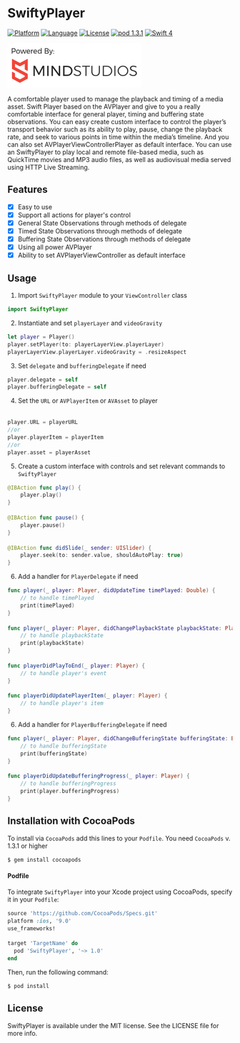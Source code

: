 # SwiftyPlayer

[![Platform](http://img.shields.io/badge/platform-ios-blue.svg?style=flat)](https://developer.apple.com/iphone)
[![Language](http://img.shields.io/badge/language-swift-brightgreen.svg?style=flat)](https://developer.apple.com/swift)
[![License](http://img.shields.io/badge/license-MIT-lightgrey.svg?style=flat)](http://mit-license.org)
[![pod 1.3.1](https://img.shields.io/badge/pod-1.3.1-blue.svg)]()
[![Swift 4](https://img.shields.io/badge/Swift-4.0.x-orange.svg)]()

[![TheMindStudios](https://github.com/TheMindStudios/WheelPicker/blob/master/logo.png?raw=true)](https://themindstudios.com/)

A comfortable player used to manage the playback and timing of a media asset. 
Swift Player based on the AVPlayer and give to you a really comfortable interface for general player, timing and buffering state observations. You can easy create custom interface to control the player’s transport behavior such as its ability to play, pause, change the playback rate, and seek to various points in time within the media’s timeline. And you can also set AVPlayerViewControllerPlayer as default interface. You can use an SwiftyPlayer to play local and remote file-based media, such as QuickTime movies and MP3 audio files, as well as audiovisual media served using HTTP Live Streaming.

## Features

- [x] Easy to use
- [x] Support all actions for player's control
- [x] General State Observations through methods of delegate
- [x] Timed State Observations through methods of delegate
- [x] Buffering State Observations through methods of delegate
- [x] Using all power AVPlayer
- [x] Ability to set AVPlayerViewController as default interface

## Usage
1. Import `SwiftyPlayer` module to your `ViewController` class

```swift
import SwiftyPlayer
```
2. Instantiate and set `playerLayer` and `videoGravity`

```swift
let player = Player()
player.setPlayer(to: playerLayerView.playerLayer)
playerLayerView.playerLayer.videoGravity = .resizeAspect
```

3. Set `delegate` and `bufferingDelegate` if need

```swift
player.delegate = self
player.bufferingDelegate = self
```

4. Set the `URL` or `AVPlayerItem` or `AVAsset` to player

```swift

player.URL = playerURL
//or 
player.playerItem = playerItem
//or
player.asset = playerAsset

```

5. Create a custom interface with controls and set relevant commands to `SwiftyPlayer`

```swift
@IBAction func play() {
    player.play()
}

@IBAction func pause() {
    player.pause()
}

@IBAction func didSlide(_ sender: UISlider) {
    player.seek(to: sender.value, shouldAutoPlay: true)
}
```

6. Add a handler for `PlayerDelegate` if need

```swift
func player(_ player: Player, didUpdateTime timePlayed: Double) {
	// to handle timePlayed
	print(timePlayed)
}

func player(_ player: Player, didChangePlaybackState playbackState: PlaybackState) {
	// to handle playbackState
	print(playbackState)
}

func playerDidPlayToEnd(_ player: Player) {
	// to handle player's event
}

func playerDidUpdatePlayerItem(_ player: Player) {
	// to handle player's item
}
```

6. Add a handler for `PlayerBufferingDelegate` if need

```swift
func player(_ player: Player, didChangeBufferingState bufferingState: BufferingState) {
	// to handle bufferingState
	print(bufferingState)
}

func playerDidUpdateBufferingProgress(_ player: Player) {
	// to handle bufferingProgress
	print(player.bufferingProgress)
}
```

## Installation with CocoaPods

To install via `CocoaPods` add this lines to your `Podfile`. You need `CocoaPods` v. 1.3.1 or higher

```bash
$ gem install cocoapods
```

#### Podfile

To integrate `SwiftyPlayer` into your Xcode project using CocoaPods, specify it in your `Podfile`:

```ruby
source 'https://github.com/CocoaPods/Specs.git'
platform :ios, '9.0'
use_frameworks!

target 'TargetName' do
  pod 'SwiftyPlayer', '~> 1.0'
end
```

Then, run the following command:

```bash
$ pod install
```

## License

SwiftyPlayer is available under the MIT license. See the LICENSE file for more info.
